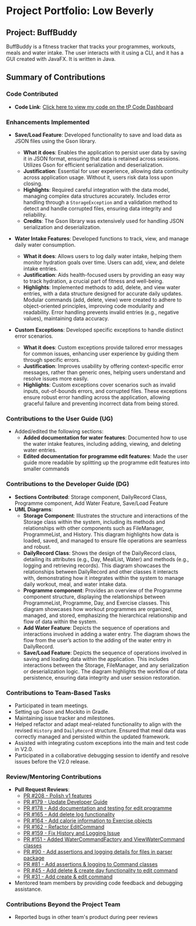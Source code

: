 # Project Portfolio: Low Beverly

## Project: BuffBuddy
BuffBuddy is a fitness tracker that tracks your programmes, workouts, meals and water intake. The user interacts with
it using a CLI, and it has a GUI created with JavaFX. It is written in Java. 

## Summary of Contributions

### Code Contributed
- **Code Link**: [Click here to view my code on the tP Code Dashboard](https://nus-cs2113-ay2425s1.github.io/tp-dashboard/?search=bev-low&breakdown=true&sort=groupTitle%20dsc&sortWithin=title&since=2024-09-20&timeframe=commit&mergegroup=&groupSelect=groupByRepos&checkedFileTypes=docs~functional-code~test-code~other&tabOpen=true&tabType=authorship&tabAuthor=Bev-low&tabRepo=AY2425S1-CS2113-W10-3%2Ftp%5Bmaster%5D&authorshipIsMergeGroup=false&authorshipFileTypes=docs~functional-code~test-code~other&authorshipIsBinaryFileTypeChecked=false&authorshipIsIgnoredFilesChecked=false)

### Enhancements Implemented

- **Save/Load Feature**: Developed functionality to save and load data as JSON files using the Gson library.
  - **What it does**: Enables the application to persist user data by saving it in JSON format, ensuring that data is retained across sessions. Utilizes Gson for efficient serialization and deserialization.
  - **Justification**: Essential for user experience, allowing data continuity across application usage. Without it, users risk data loss upon closing.
  - **Highlights**: Required careful integration with the data model, managing complex data structures accurately. Includes error handling through a `StorageException` and a validation method to detect and handle corrupted files, ensuring data integrity and reliability.
  - **Credits**: The Gson library was extensively used for handling JSON serialization and deserialization.

- **Water Intake Features**: Developed functions to track, view, and manage daily water consumption.
  - **What it does**: Allows users to log daily water intake, helping them monitor hydration goals over time. Users can add, view, and delete intake entries.
  - **Justification**: Aids health-focused users by providing an easy way to track hydration, a crucial part of fitness and well-being.
  - **Highlights**: Implemented methods to add, delete, and view water entries, with a data structure designed for accurate daily updates. Modular commands (add, delete, view) were created to adhere to object-oriented principles, improving code modularity and readability. Error handling prevents invalid entries (e.g., negative values), maintaining data accuracy.

- **Custom Exceptions**: Developed specific exceptions to handle distinct error scenarios.
  - **What it does**: Custom exceptions provide tailored error messages for common issues, enhancing user experience by guiding them through specific errors.
  - **Justification**: Improves usability by offering context-specific error messages, rather than generic ones, helping users understand and resolve issues more easily.
  - **Highlights**: Custom exceptions cover scenarios such as invalid inputs, out-of-bounds errors, and corrupted files. These exceptions ensure robust error handling across the application, allowing graceful failure and preventing incorrect data from being stored.

### Contributions to the User Guide (UG)
- Added/edited the following sections:
    - **Added documentation for water features**: Documented how to use the water intake features, including adding, viewing, and deleting water entries.
    - **Edited documentation for programme edit features**: Made the user guide more readable by splitting up the programme edit features into smaller commands

### Contributions to the Developer Guide (DG)
- **Sections Contributed**: Storage component, DailyRecord Class, Programme component, Add Water Feature, Save/Load Feature
- **UML Diagrams**:
    - **Storage Component**: Illustrates the structure and interactions of the Storage class within the system, including its methods and relationships with other components such as FileManager, ProgrammeList, and History. This diagram highlights how data is loaded, saved, and managed to ensure file operations are seamless and robust.
    - **DailyRecord Class**: Shows the design of the DailyRecord class, detailing its attributes (e.g., Day, MealList, Water) and methods (e.g., logging and retrieving records). This diagram showcases the relationships between DailyRecord and other classes it interacts with, demonstrating how it integrates within the system to manage daily workout, meal, and water intake data.
    - **Programme component**: Provides an overview of the Programme component structure, displaying the relationships between ProgrammeList, Programme, Day, and Exercise classes. This diagram showcases how workout programmes are organized, managed, and stored, emphasizing the hierarchical relationship and flow of data within the system.
    - **Add Water Feature**: Depicts the sequence of operations and interactions involved in adding a water entry. The diagram shows the flow from the user’s action to the adding of the water entry in DailyRecord.
    - **Save/Load Feature**: Depicts the sequence of operations involved in saving and loading data within the application. This includes interactions between the Storage, FileManager, and any serialization or deserialization logic. The diagram highlights the workflow of data persistence, ensuring data integrity and user session restoration.


### Contributions to Team-Based Tasks
- Participated in team meetings.
- Setting up Gson and Mockito in Gradle.
- Maintaining issue tracker and milestones.
- Helped refactor and adapt meal-related functionality to align with the revised `History` and `DailyRecord` structure. Ensured that meal data was correctly managed and persisted within the updated framework.
- Assisted with integrating custom exceptions into the main and test code in V2.0.
- Participated in a collaborative debugging session to identify and resolve issues before the V2.0 release.

### Review/Mentoring Contributions
- **Pull Request Reviews**:
    - [PR #208 - Polish v1 features](https://github.com/AY2425S1-CS2113-W10-3/tp/pull/208)
    - [PR #179 - Update Developer Guide](https://github.com/AY2425S1-CS2113-W10-3/tp/pull/179)
    - [PR #178 - Add documentation and testing for edit programme](https://github.com/AY2425S1-CS2113-W10-3/tp/pull/178)
    - [PR #165 - Add delete log functionality](https://github.com/AY2425S1-CS2113-W10-3/tp/pull/165)
    - [PR #164 - Add calorie information to Exercise objects](https://github.com/AY2425S1-CS2113-W10-3/tp/pull/164)
    - [PR #162 - Refactor EditCommand](https://github.com/AY2425S1-CS2113-W10-3/tp/pull/162)
    - [PR #159 - Fix History and Logging Issue](https://github.com/AY2425S1-CS2113-W10-3/tp/pull/159)
    - [PR #151 - Added WaterCommandFactory and ViewWaterCommand classes](https://github.com/AY2425S1-CS2113-W10-3/tp/pull/151) 
    - [PR #90 - Add assertions and logging details for files in parser package](https://github.com/AY2425S1-CS2113-W10-3/tp/pull/90)
    - [PR #81 - Add assertions & logging to Command classes](https://github.com/AY2425S1-CS2113-W10-3/tp/pull/81) 
    - [PR #45 - Add delete & create day functionality to edit command](https://github.com/AY2425S1-CS2113-W10-3/tp/pull/45)
    - [PR #31 - Add create & edit command](https://github.com/AY2425S1-CS2113-W10-3/tp/pull/31)
- Mentored team members by providing code feedback and debugging assistance.

### Contributions Beyond the Project Team
- Reported bugs in other team's product during peer reviews
